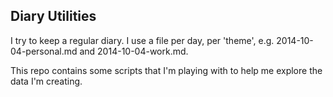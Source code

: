 ## Diary Utilities

I try to keep a regular diary. I use a file per day, per 'theme', e.g. 2014-10-04-personal.md and 2014-10-04-work.md.

This repo contains some scripts that I'm playing with to help me explore the data I'm creating.
